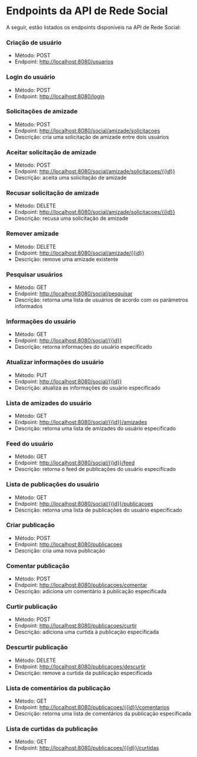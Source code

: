 Endpoints da API de Rede Social
===============================

A seguir, estão listados os endpoints disponíveis na API de Rede Social:

### Criação de usuário

* Método: POST
* Endpoint: [http://localhost:8080/usuarios](http://localhost:8080/usuarios)

### Login do usuário

* Método: POST
* Endpoint: [http://localhost:8080/login](http://localhost:8080/login)

### Solicitações de amizade

* Método: POST
* Endpoint: [http://localhost:8080/social/amizade/solicitacoes](http://localhost:8080/social/amizade/solicitacoes)
* Descrição: cria uma solicitação de amizade entre dois usuários

### Aceitar solicitação de amizade

* Método: POST
* Endpoint: [http://localhost:8080/social/amizade/solicitacoes/{{id}}](http://localhost:8080/social/amizade/solicitacoes/%7B%7Bid%7D%7D)
* Descrição: aceita uma solicitação de amizade

### Recusar solicitação de amizade

* Método: DELETE
* Endpoint: [http://localhost:8080/social/amizade/solicitacoes/{{id}}](http://localhost:8080/social/amizade/solicitacoes/%7B%7Bid%7D%7D)
* Descrição: recusa uma solicitação de amizade

### Remover amizade

* Método: DELETE
* Endpoint: [http://localhost:8080/social/amizade/{{id}}](http://localhost:8080/social/amizade/%7B%7Bid%7D%7D)
* Descrição: remove uma amizade existente

### Pesquisar usuários

* Método: GET
* Endpoint: [http://localhost:8080/social/pesquisar](http://localhost:8080/social/pesquisar)
* Descrição: retorna uma lista de usuários de acordo com os parâmetros informados

### Informações do usuário

* Método: GET
* Endpoint: [http://localhost:8080/social/{{id}}](http://localhost:8080/social/%7B%7Bid%7D%7D)
* Descrição: retorna informações do usuário especificado

### Atualizar informações do usuário

* Método: PUT
* Endpoint: [http://localhost:8080/social/{{id}}](http://localhost:8080/social/%7B%7Bid%7D%7D)
* Descrição: atualiza as informações do usuário especificado

### Lista de amizades do usuário

* Método: GET
* Endpoint: [http://localhost:8080/social/{{id}}/amizades](http://localhost:8080/social/%7B%7Bid%7D%7D/amizades)
* Descrição: retorna uma lista de amizades do usuário especificado

### Feed do usuário

* Método: GET
* Endpoint: [http://localhost:8080/social/{{id}}/feed](http://localhost:8080/social/%7B%7Bid%7D%7D/feed)
* Descrição: retorna o feed de publicações do usuário especificado

### Lista de publicações do usuário

* Método: GET
* Endpoint: [http://localhost:8080/social/{{id}}/publicacoes](http://localhost:8080/social/%7B%7Bid%7D%7D/publicacoes)
* Descrição: retorna uma lista de publicações do usuário especificado

### Criar publicação

* Método: POST
* Endpoint: [http://localhost:8080/publicacoes](http://localhost:8080/publicacoes)
* Descrição: cria uma nova publicação

### Comentar publicação

* Método: POST
* Endpoint: [http://localhost:8080/publicacoes/comentar](http://localhost:8080/publicacoes/comentar)
* Descrição: adiciona um comentário à publicação especificada

### Curtir publicação

* Método: POST
* Endpoint: [http://localhost:8080/publicacoes/curtir](http://localhost:8080/publicacoes/curtir)
* Descrição: adiciona uma curtida à publicação especificada

### Descurtir publicação

* Método: DELETE
* Endpoint: [http://localhost:8080/publicacoes/descurtir](http://localhost:8080/publicacoes/descurtir)
* Descrição: remove a curtida da publicação especificada

### Lista de comentários da publicação

* Método: GET
* Endpoint: [http://localhost:8080/publicacoes/{{id}}/comentarios](http://localhost:8080/publicacoes/%7B%7Bid%7D%7D/comentarios)
* Descrição: retorna uma lista de comentários da publicação especificada

### Lista de curtidas da publicação

* Método: GET
* Endpoint: [http://localhost:8080/publicacoes/{{id}}/curtidas](http://localhost:8080/publicacoes/%7B%7Bid%7D%7D/curtidas)
